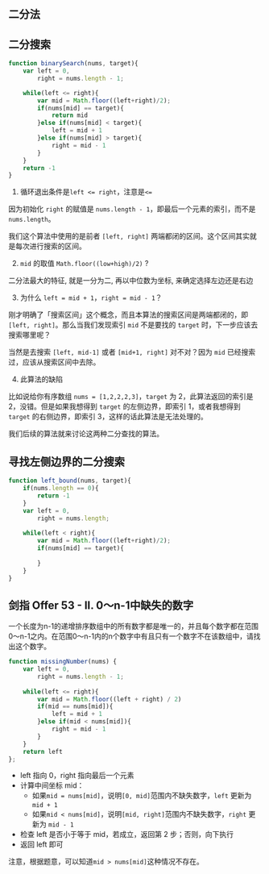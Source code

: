 ## 二分法

## 二分搜索

```js
function binarySearch(nums, target){
    var left = 0,
        right = nums.length - 1;

    while(left <= right){  
        var mid = Math.floor((left+right)/2);
        if(nums[mid] == target){
            return mid
        }else if(nums[mid] < target){
            left = mid + 1
        }else if(nums[mid] > target){
            right = mid - 1
        }
    }
    return -1
}
```

1. 循环退出条件是`left <= right`，注意是`<=`

因为初始化 `right` 的赋值是 `nums.length - 1`，即最后一个元素的索引，而不是 `nums.length`。

我们这个算法中使用的是前者 `[left, right]` 两端都闭的区间。这个区间其实就是每次进行搜索的区间。

2. `mid` 的取值 `Math.floor((low+high)/2)` ?

二分法最大的特征, 就是一分为二, 再以中位数为坐标, 来确定选择左边还是右边

3. 为什么 `left = mid + 1`，`right = mid - 1`？

刚才明确了「搜索区间」这个概念，而且本算法的搜索区间是两端都闭的，即 `[left, right]`。那么当我们发现索引 `mid` 不是要找的 `target` 时，下一步应该去搜索哪里呢？

当然是去搜索 `[left, mid-1]` 或者 `[mid+1, right]` 对不对？因为 `mid` 已经搜索过，应该从搜索区间中去除。

4. 此算法的缺陷

比如说给你有序数组 `nums = [1,2,2,2,3]`，`target` 为 2，此算法返回的索引是 2，没错。但是如果我想得到 `target` 的左侧边界，即索引 1，或者我想得到 `target` 的右侧边界，即索引 3，这样的话此算法是无法处理的。

我们后续的算法就来讨论这两种二分查找的算法。


## 寻找左侧边界的二分搜索

```js
function left_bound(nums, target){
    if(nums.length == 0){
        return -1
    }
    var left = 0,
        right = nums.length;
    
    while(left < right){
        var mid = Math.floor((left+right)/2);
        if(nums[mid] == target){
            
        }
    }
}

```







## 剑指 Offer 53 - II. 0～n-1中缺失的数字

一个长度为n-1的递增排序数组中的所有数字都是唯一的，并且每个数字都在范围0～n-1之内。在范围0～n-1内的n个数字中有且只有一个数字不在该数组中，请找出这个数字。

```js
function missingNumber(nums) {
    var left = 0,
        right = nums.length - 1;
    
    while(left <= right){
        var mid = Math.floor((left + right) / 2)
        if(mid == nums[mid]){
            left = mid + 1
        }else if(mid < nums[mid]){
            right = mid - 1
        }
    }
    return left
};
```

- left 指向 0，right 指向最后一个元素
- 计算中间坐标 mid：
    - 如果`mid = nums[mid]`，说明`[0, mid]`范围内不缺失数字，`left` 更新为 `mid + 1`
    - 如果`mid < nums[mid]`，说明`[mid, right]`范围内不缺失数字，`right` 更新为 `mid - 1`
- 检查 left 是否小于等于 mid，若成立，返回第 2 步；否则，向下执行
- 返回 left 即可

注意，根据题意，可以知道`mid > nums[mid]`这种情况不存在。
